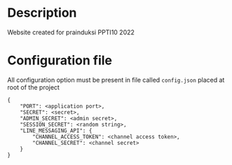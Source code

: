 # Description

Website created for prainduksi PPTI10 2022

# Configuration file

All configuration option must be present in file called `config.json` placed at root of the project

```
{
    "PORT": <application port>,
    "SECRET": <secret>,
    "ADMIN_SECRET": <admin secret>,
    "SESSION_SECRET": <random string>,
    "LINE_MESSAGING_API": {
        "CHANNEL_ACCESS_TOKEN": <channel access token>,
        "CHANNEL_SECRET": <channel secret>
    }
}
```
